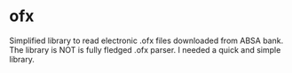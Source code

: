 ofx
===

Simplified library to read electronic .ofx files downloaded from ABSA bank.
The library is NOT is fully fledged .ofx parser. I needed a quick and simple library.
